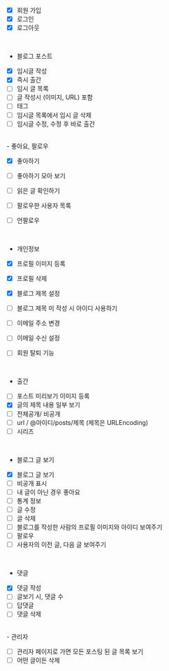  - [x] 회원 가입
 - [x] 로그인
 - [x] 로그아웃
 
 <br>
 
 - 블로그 포스트
 - [x] 임시글 작성
 - [x] 즉시 출간
 - [ ] 임시 글 목록
 - [ ] 글 작성시 (이미지, URL) 포함
 - [ ] 태그
 - [ ] 임시글 목록에서 임시 글 삭제
 - [ ] 임시글 수정, 수정 후 바로 출간
 
 <br>
 - 좋아요, 팔로우
 
 - [x] 좋아하기
 - [ ] 좋아하기 모아 보기
 - [ ] 읽은 글 확인하기
 - [ ] 팔로우한 사용자 목록
 - [ ] 언팔로우


<br>


 - 개인정보
 - [x] 프로필 이미지 등록
 - [x] 프로필 삭제
 - [x] 블로그 제목 설정
 - [ ] 블로그 제목 미 작성 시 아이디 사용하기
 - [ ] 이메일 주소 변경
 - [ ] 이메일 수신 설정
 - [ ] 회원 탈퇴 기능


<br>

 - 출간
 - [ ] 포스트 미리보기 이미지 등록
 - [x] 글의 제목 내용 일부 보기
 - [ ] 전체공개/ 비공개
 - [ ] url / @아이디/posts/제목 (제목은 URLEncoding)
 - [ ] 시리즈 

<br>

 - 블로그 글 보기
 - [x] 블로그 글 보기
 - [ ] 비공개 표시
 - [ ] 내 글이 아닌 경우 좋아요
 - [ ] 통계 정보
 - [ ] 글 수정
 - [ ] 글 삭제
 - [ ] 블로그를 작성한 사람의 프로필 이미지와 아이디 보여주기
 - [ ] 팔로우
 - [ ] 사용자의 이전 글, 다음 글 보여주기
 
 <br>
 
 - 댓글
 - [x]  댓글 작성
 - [ ] 글보기 시, 댓글 수
 - [ ] 답댓글
 - [ ] 댓글 삭제
 
 <br>
 - 관리자
 
 - [ ] 관리자 페이지로 가면 모든 포스팅 된 글 목록 보기
 - [ ] 어떤 글이든 삭제
